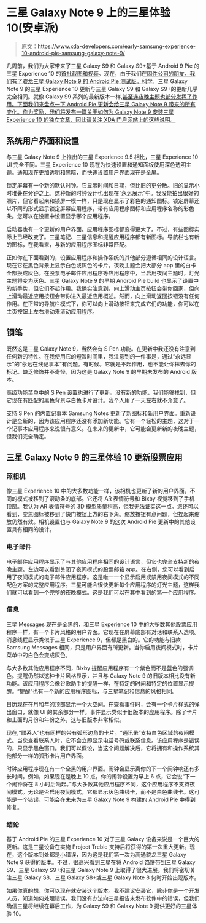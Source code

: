 # 三星 Galaxy Note 9 上的三星体验 10(安卓派)

> 原文：<https://www.xda-developers.com/early-samsung-experience-10-android-pie-samsung-galaxy-note-9/>

几周前，我们为大家带来了三星 Galaxy S9 和 Galaxy S9+基于 Android 9 Pie 的三星 Experience 10 的[首批截图和视频](https://www.xda-developers.com/exclusive-this-is-android-pie-with-samsung-experience-10-on-the-samsung-galaxy-s9/)。现在，由于我们在[固件公司的朋友，我们有了骁龙三星 Galaxy Note 9 的 Android Pie 测试版。科学](https://firmware.science/)。三星 Galaxy Note 9 的三星 Experience 10 更新与三星 Galaxy S9 和 Galaxy S9+的更新几乎完全相同。就像 Galaxy S9 系列的最新版本一样,[甚至连夜晚主题也部分发挥了作用。下面我们来盘点一下 Android Pie 更新会给三星 Galaxy Note 9 带来的所有变化。作为奖励，我们将发布一篇关于如何为 Galaxy Note 9 安装三星 Experience 10 的独立文章，因此请关注 XDA 门户网站上的这些说明。](https://www.xda-developers.com/samsung-experience-10-night-theme-galaxy-s9/)

## 系统用户界面和设置

与三星 Galaxy Note 9 上推出的三星 Experience 9.5 相比，三星 Experience 10 UI 完全不同。三星 Experience 10 现在为快速设置和通知面板使用深色透明主题。通知现在更加透明和黑暗，而快速设置用户界面现在是全屏。

锁定屏幕有一个新的默认时钟。它显示时间和日期，但比旧的更分散。旧的显示小时堆叠在分钟之上。这种新的时钟设计也出现在“永远展示”中。我没能拍出很好的照片，但它看起来和锁屏一模一样，只是现在显示了彩色的通知图标。锁定屏幕还以不同的形式显示锁定屏幕应用程序，带有应用程序图标和应用程序名称的彩色条。您可以在设置中设置显示哪个应用程序。

启动器也有一个更新的用户界面。应用程序图标都变得更大了。不过，有些图标实际上已经改变了。三星笔记、三星信息和提醒应用程序都有新图标。导航栏也有新的图标，在我看来，与新的应用程序图标非常匹配。

正如你在下面看到的，设置应用程序和操作系统的其他部分遵循相同的设计语言。现在它在黑色背景上显示白色或灰色的卡片。夜晚主题会把大部分 app 里的白卡全部换成灰色。在股票电子邮件应用程序等应用程序中，当启用夜间主题时，灯光主题将变为灰色。三星 Galaxy Note 9 的早期 Android Pie build 也显示了设置中的新手势，但它们不起作用。我确实注意到，向上滑动主页按钮会带你回家，但向上滑动最近应用按钮会带你进入最近应用概述。然而，向上滑动返回按钮没有任何作用。在正常的导航栏模式下，你可以向上滑动按钮来完成它们的功能，你可以在主页按钮上左右滑动来滚动应用程序。

## 钢笔

既然这是三星 Galaxy Note 9，当然会有 S Pen 功能。在更新中我还没有注意到任何新的特性。在我使用它的短暂时间里，我注意到的一件事是，通过“永远显示”的“永远在线记事本”有问题。有时候。它就是不起作用，也不能让你抹去你的标记。缺乏修饰并不奇怪，因为这是 Galaxy Note 9 的早期未发布的 Android 版本。

高级功能菜单中的 S Pen 设置也进行了更新。没有新的功能，我们能够找到，但它现在有匹配的黑色背景与白色卡片设计。我个人用了一天左右就不介意了。

支持 S Pen 的内置记事本 Samsung Notes 更新了新图标和新用户界面。重新设计是全新的，因为该应用程序还没有添加新功能。它有一个轻松的主题，这对于一个记事本应用程序来说很有意义。在未来的更新中，它可能会更新新的夜晚主题，但我们完全确定。

## 三星 Galaxy Note 9 的三星体验 10 更新股票应用

### 照相机

像三星 Experience 10 中的大多数功能一样，该相机也更新了新的用户界面。不同的模式被移到了滚动条的底部。它还将 AR 表情符号和 Bixby 视觉移到了手机顶部。我认为 AR 表情符号的 3D 模型质量稍高，但我无法证实这一点。您还可以看到，变焦图标被移到了快门按钮上方的右下角。缩放按钮有点问题，但捏起来缩放仍然有效。相机设置也与 Galaxy Note 9 的这次 Android Pie 更新中的其他设置具有相同的设计。

### 电子邮件

电子邮件应用程序显示了与其他应用程序相同的设计语言，但它也完全支持新的夜晚主题。左边可以看到关闭了夜间模式的股票邮箱 app。在右侧，您可以看到启用了夜间模式的电子邮件应用程序。这是唯一一个显示启用或禁用夜间模式的不同配色方案的完整应用程序。三星可能会很快更新每个应用程序的灯光主题，这样我们就可以看到一个完整的夜晚模式。这是我们可以在其中看到的第一个应用程序。

### 信息

三星 Messages 现在是全黑的，和三星 Experience 10 中的大多数其他股票应用程序一样，有一个卡片风格的用户界面。它现在在屏幕底部有对话和联系人选项。消息线程显示类似于三星 Experience 9，但都是黑白的。它的功能与旧款 Samsung Messages 相同，只是用户界面有所更新。当你启用夜间模式时，卡片菜单中的白色会变成灰色。

与大多数其他应用程序不同，Bixby 提醒应用程序有一个紫色而不是蓝色的强调色。提醒仍然以这种卡片风格显示，并且与 Galaxy Note 9 的旧版本相比没有新功能。该应用程序会像谷歌助手的提醒一样，在特定的时间和特定的位置显示提醒。“提醒”也有一个新的应用程序图标，与三星笔记和信息的风格相同。

日历现在在月和年的顶部显示一个大空间。在查看事件时，会有一个卡片样式的弹出窗口，就像 UI 的其余部分一样。事件显示类似于旧版本的应用程序。除了卡片和上面的月份和年份之外，这与旧版本非常相似。

现在,“联系人”也有同样的带有弧形边角的卡片。“通讯录”支持白色区域的夜间模式。当您查看联系人时，它不会立即显示电话号码或联系信息。该应用程序是错误的，只显示黑色窗口。我们可以假设，当这个问题解决后，它将拥有和操作系统其他部分一样的弧形卡片用户界面。

时钟应用程序现在有一个全黑的用户界面。闹钟会显示离你的下一个闹钟响还有多长时间。例如，如果现在是晚上 10 点，你的闹钟设置为早上 6 点，它会说“下一个闹钟将在 8 小时后响起。”与大多数其他应用程序不同，这个应用程序不支持夜间模式。无论是否启用夜间模式，它都显示灰色曲线卡，而不是白色曲线卡。这可能是一个错误，可能会在未来为三星 Galaxy Note 9 构建的 Android Pie 中得到修复。

### 结论

基于 Android Pie 的三星 Experience 10 对于三星 Galaxy 设备来说是一个巨大的更新。这是三星设备在实施 Project Treble 支持后将获得的第一次重大更新。现在，这个版本到处都是小错误，因为这是我们第一次为高通骁龙三星 Galaxy Note 9 获得的版本。不过，很高兴看到三星在将 Android 馅饼带到三星 Galaxy S9、三星 Galaxy S9+和三星 Galaxy Note 9 上取得了很大进展。我们将密切关注三星 Galaxy S8、三星 Galaxy S8+或三星 Galaxy Note 8 何时开始出现版本。

如果你真的想，你可以现在就安装这个版本。我不建议安装它，除非你是一个开发人员，知道如何处理错误。我们没有办法向三星报告未发布软件中的错误，但我们确信三星将继续在幕后工作，为 Galaxy S9 和 Galaxy Note 9 提供更好的三星体验 10。